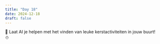 ```yaml
---
title: "Day 18"
date: 2024-12-18
draft: false
---
```


🎄 Laat AI je helpen met het vinden van leuke kerstactiviteiten in jouw buurt! ⛄
